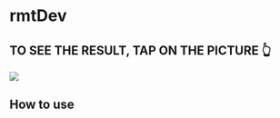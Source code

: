 # rmtDev
## TO SEE THE RESULT, TAP ON THE PICTURE 👆

<a href="https://babinigor.github.io/rmtDev/"><img src="https://github.com/user-attachments/assets/39ea2f38-06e8-48f8-8879-2eea752f79ec"/></a>

## How to use
